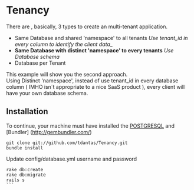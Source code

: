 # Tenancy

There are , basically, 3 types to create an multi-tenant application.  

  * Same Database and shared 'namespace' to all tenants *Use tenant_id in every column to identify the  client data*_  
  * **Same Database with distinct 'namespace' to every tenants** *Use Database schema*       
  * Database per Tenant   

This example will show you the second approach.   
Using Distinct 'namespace', instead of use tenant_id in every database column ( IMHO isn´t appropriate to a nice SaaS product ), every client will have your own database schema.   
   

## Installation  

To continue, your machine must have installed the [POSTGRESQL](http://www.postgresql.org/) and  [Bundler] (http://gembundler.com/)   

```
git clone git://github.com/tdantas/Tenancy.git   
bundle install
```   
Update config/database.yml username and password    

````
rake db:create   
rake db:migrate   
rails s   
```


